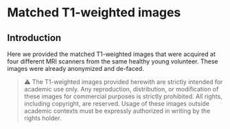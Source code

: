 # Matched T1-weighted images

<div id='id-section1'/>

## Introduction
Here we provided the matched T1-weighted images that were acquired at four different MRI scanners from the same healthy young volunteer. These images were already anonymized and de-faced.

> :warning: The T1-weighted images provided herewith are strictly intended for academic use only. Any reproduction, distribution, or modification of these images for commercial purposes is strictly prohibited. All rights, including copyright, are reserved. Usage of these images outside academic contexts must be expressly authorized in writing by the rights holder.

